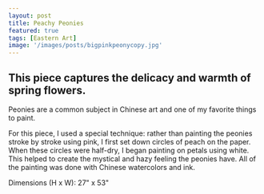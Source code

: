 ```yaml
---
layout: post
title: Peachy Peonies
featured: true
tags: [Eastern Art]
image: '/images/posts/bigpinkpeonycopy.jpg'
---
```


## This piece captures the delicacy and warmth of spring flowers.

Peonies are a common subject in Chinese art and one of my favorite things to paint. 

For this piece, I used a special technique: rather than painting the peonies stroke by stroke using pink, I first set down circles of peach on the paper. When these circles were half-dry, I began painting on petals using white. This helped to create the mystical and hazy feeling the peonies have. All of the painting was done with Chinese watercolors and ink.

Dimensions (H x W): 27" x 53"